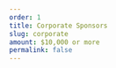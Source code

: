 ```yaml
---
order: 1
title: Corporate Sponsors
slug: corporate
amount: $10,000 or more
permalink: false
---
```

